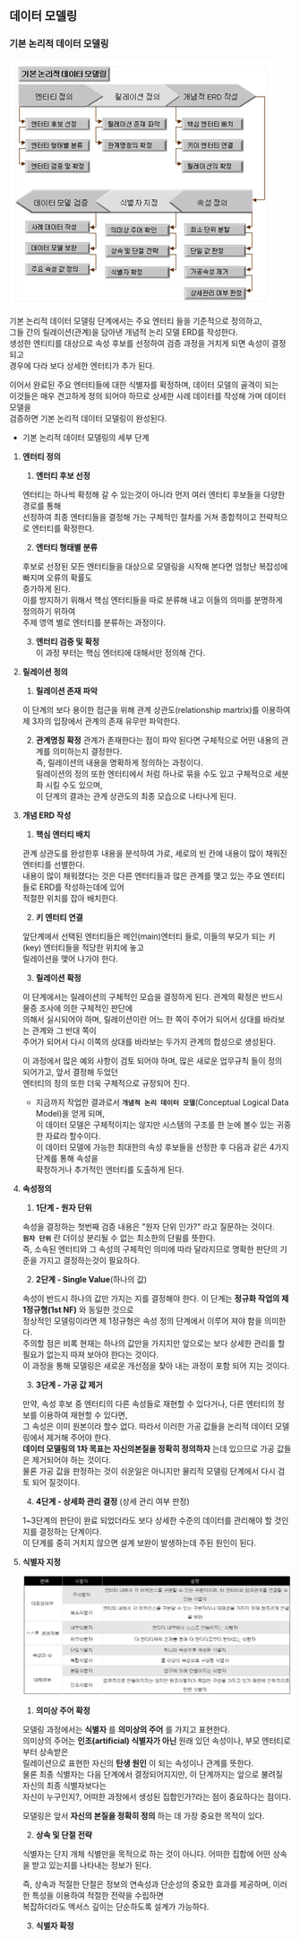 ## 데이터 모델링


### __기본 논리적 데이터 모델링__

![basicmodel](../image/basicmodel.PNG)

 기본 논리적 데이터 모델링 단계에서는 주요 엔터티 들을 기준적으로 정의하고,  
그들 간의 릴레이션(관계)을 담아낸 개념적 논리 모델 ERD를 작성한다.  
 생성한 엔티티를 대상으로 속성 후보를 선정하여 검증 과정을 거치게 되면 속성이 결정되고  
경우에 다라 보다 상세한 엔터티가 추가 된다.

이어서 완료된 주요 엔터티들에 대한 식별자를 확정하며, 데이터 모델의 골격이 되는  
이것들은 매우 견고하게 정의 되어야 하므로 상세한 사례 데이터를 작성해 가며 데이터 모델을  
검증하면 기본 논리적 데이터 모델링이 완성된다.
  
- 기본 논리적 데이터 모델링의 세부 단계  
1. __엔터티 정의__
 
   1. __엔터티 후보 선정__
    
    엔터티는 하나씩 확정해 갈 수 있는것이 아니라 먼저 여러 엔터티 후보들을 다양한 경로를 통해  
    선정하여 최종 엔터티들을 결정해 가는 구체적인 절차를 거쳐 종합적이고 전략적으로 엔터티를 확정한다.  
    
   2. __엔터티 형태별 분류__
  
     후보로 선정된 모든 엔터티들을 대상으로 모델링을 시작해 본다면 엄청난 복잡성에 빠지며 오류의 확률도  
    증가하게 된다.  
     이를 방지하기 위해서 핵심 엔터티들을 따로 분류해 내고 이들의 의미를 분명하게 정의하기 위하여  
    주제 영역 별로 엔터티를 분류하는 과정이다.
    
   3. __엔터티 검증 및 확정__  
     이 과정 부터는 핵심 엔터티에 대해서만 정의해 간다. 

1. __릴레이션 정의__

   1. __릴레이션 존재 파악__

    이 단계의 보다 용이한 접근을 위해 관계 상관도(relationship martrix)를 이용하여  
    제 3자의 입장에서 관계의 존재 유무만 파악한다.
    
   2. __관계명칭 확정__
    관계가 존재한다는 점이 파악 된다면 구체적으로 어떤 내용의 관계를 의미하는지 결정한다.  
    즉, 릴레이션의 내용을 명확하게 정의하는 과정이다.  
    릴레이션의 정의 또한 엔터티에서 처럼 하나로 묶을 수도 있고 구체적으로 세분화 시킬 수도 있으며,  
    이 단계의 결과는 관계 상관도의 최종 모습으로 나타나게 된다.
    
1. __개념 ERD 작성__

   1. __핵심 엔터티 배치__
   
    관계 상관도를 완성한후 내용을 분석하여 가로, 세로의 빈 칸에 내용이 많이 채워진 엔터티를 선별한다.  
    내용이 많이 채워졌다는 것은 다른 엔터티들과 많은 관계를 맺고 있는 주요 엔터티들로 ERD를 작성하는데에 있어  
    적절한 위치를 잡아 배치한다.
   
   2. __키 엔터티 연결__
   
    앞단계에서 선택된 엔터티들은 메인(main)엔터티 들로, 이들의 부모가 되는 키(key) 엔터티들을 적당한 위치에 놓고  
    릴레이션을 맺어 나가야 한다.
    
   3. __릴레이션 확정__
   
    이 단계에서는 릴레이션의 구체적인 모습을 결정하게 된다. 관계의 확정은 반드시 물증 조사에 의한 구체적인 판단에   
    의해서 실시되어야 하며, 릴레이션이란 어느 한 쪽이 주어가 되어서 상대를 바라보는 관계와 그 반대 쪽이  
    주어가 되어서 다시 이쪽의 상대를 바라보는 두가지 관계의 합성으로 생성된다.
    
    이 과정에서 많은 예외 사항이 검토 되어야 하며, 많은 새로운 업무규칙 들이 정의 되어가고, 앞서 결정해 두었던  
    엔터티의 정의 또한 더욱 구체적으로 규정되어 진다.
    
    * 지금까지 작업한 결과로서 __`개념적 논리 데이터 모델`__(Conceptual Logical Data Model)을 얻게 되며,  
     이 데이터 모델은 구체적이지는 않지만 시스템의 구조를 한 눈에 볼수 있는 귀중한 자료라 할수이다.  
     이 데이터 모델에 가능한 최대한의 속성 후보들을 선정한 후 다음과 같은 4가지 단계를 통해 속성을  
      확정하거나 추가적인 엔터티를 도출하게 된다.
  
1. __속성정의__
    
    1. __1단계 - 원자 단위__

     속성을 결정하는 첫번째 검증 내용은 "원자 단위 인가?" 라고 질문하는 것이다.  
     __`원자 단위`__ 란 더이상 분리될 수 없는 최소한의 단윌를 뜻한다.  
     즉, 소속된 엔터티와 그 속성의 구체적인 의미에 따라 달라지므로 명확한 판단의 기준을 가지고 결정하는것이 필요하다.
     
    2. __2단계 - Single Value__(하나의 값)  
    
     속성이 반드시 하나의 값만 가지는 지를 결정해야 한다. 이 단계는 __정규화 작업의 제 1정규형(1st NF)__ 와 동일한 것으로  
     정상적인 모델링이라면 제 1정규형은 속성 정의 단계에서 이루어 져야 함을 의미한다.  
     주의할 점은 비록 현재는 하나의 값만을 가지지만 앞으로는 보다 상세한 관리를 할 필요가 없는지 따져 보아야 한다는 것이다.  
     이 과정을 통해 모델링은 새로운 개선점을 찾아 내는 과정이 포함 되어 지는 것이다.  
     
    3. __3단계 - 가공 값 제거__  
    
     만약, 속성 후보 중 엔터티의 다른 속성들로 재현할 수 있다거나, 다른 엔터티의 정보를 이용하여 재현할 수 있다면,  
     그 속성은 이미 원본이라 할수 없다. 따라서 이러한 가공 값들을 논리적 데이터 모델링에서 제거해 주어야 한다.  
     __데이터 모델링의 1차 목표는 자신의본질을 정확히 정의하자__ 는데 있으므로 가공 값들은 제거되어야 하는 것이다.  
     물론 가공 값을 판정하는 것이 쉬운일은 아니지만 물리적 모델링 단계에서 다시 검토 되어 질것이다.  
     
     4. __4단계 - 상세화 관리 결정__ (상세 관리 여부 판정)
     
     1~3단계의 판단이 완료 되었더라도 보다 상세한 수준의 데이터를 관리해야 할 것인지를 결정하는 단계이다.  
     이 단계를 중히 거치지 않으면 설계 보완이 발생하는데 주된 원인이 된다.
     
1. __식별자 지정__

     ![identifiers](../image/identifiers.PNG)

     1. __의미상 주어 확정__  
     
     모델링 과정에서는 __식별자__ 를 __의미상의 주어__ 를 가지고 표현한다.  
     의미상의 주어는 __인조(artificial) 식별자가 아닌__ 원래 있던 속성이나, 부모 엔터티로 부터 상속받은  
     릴레이션으로 표현한 자신의 __탄생 원인__ 이 되는 속성이나 관계를 뜻한다.  
     물론 최종 식별자는 다음 단계에서 결정되어지지만, 이 단계까지는 앞으로 불려질 자신의 최종 식별자보다는  
     자신이 누구인지?, 어떠한 과정에서 생성된 집합인가?라는 점이 중요하다는 점이다.  
     
     모델링은 앞서 __자신의 본질을 정확히 정의__ 하는 데 가장 중요한 목적이 있다.
     
     2. __상속 및 단절 전략__
     
     식별자는 단지 개체 식별만을 목적으로 하는 것이 아니다. 어떠한 집합에 어떤 상속을 받고 있는지를 나타내는 정보가 된다.  
     
     즉, 상속과 적절한 단절은 정보의 연속성과 단순성의 중요한 효과를 제공하며, 이러한 특성을 이용하여 적절한 전략을 수립하면  
     복잡하더라도 엑서스 깊이는 단순하도록 설계가 가능하다.  
     
     3. __식별자 확정__
     
     
     
     
     
     
     
     
     
     
     
     
     
    
